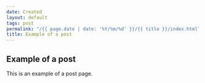 ```yaml
---
date: Created
layout: default
tags: post
permalink: "/{{ page.date | date: '%Y/%m/%d' }}/{{ title }}/index.html"
title: Example of a post
---
```


## Example of a post

This is an example of a post page.
